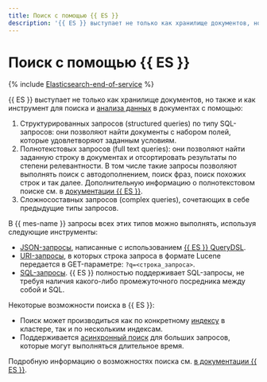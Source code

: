 ```yaml
---
title: Поиск с помощью {{ ES }}
description: '{{ ES }} выступает не только как хранилище документов, но также и как инструмент для поиска и анализа данных в документах.'
---
```


# Поиск с помощью {{ ES }}

{% include [Elasticsearch-end-of-service](../../_includes/mdb/mes/note-end-of-service.md) %}

{{ ES }} выступает не только как хранилище документов, но также и как инструмент для поиска и [анализа данных](../../glossary/data-analytics.md) в документах с помощью:
1. Структурированных запросов (structured queries) по типу SQL-запросов: они позволяют найти документы с набором полей, которые удовлетворяют заданным условиям.
1. Полнотекстовых запросов (full text queries): они позволяют найти заданную строку в документах и отсортировать результаты по степени релевантности. В том числе такие запросы позволяют выполнять поиск с автодополнением, поиск фраз, поиск похожих строк и так далее. Дополнительную информацию о полнотекстовом поиске см. в [документации {{ ES }}](https://www.elastic.co/guide/en/elasticsearch/reference/current/analysis-overview.html).
1. Сложносоставных запросов (complex queries), сочетающих в себе предыдущие типы запросов.

В {{ mes-name }} запросы всех этих типов можно выполнять, используя следующие инструменты:
- [JSON-запросы](https://www.elastic.co/guide/en/elasticsearch/reference/current/search-search.html), написанные с использованием [{{ ES }} QueryDSL](https://www.elastic.co/guide/en/elasticsearch/reference/current/query-dsl.html).
- [URI-запросы](https://www.elastic.co/guide/en/elasticsearch/reference/6.8/search-uri-request.html), в которых строка запроса в формате Lucene передается в GET-параметре: `?q=<строка_запроса>`.
- [SQL-запросы](https://www.elastic.co/guide/en/elasticsearch/reference/current/sql-overview.html). {{ ES }} полностью поддерживает SQL-запросы, не требуя наличия какого-либо промежуточного посредника между собой и SQL.

Некоторые возможности поиска в {{ ES }}: 
- Поиск может производиться как по конкретному [индексу](indexing.md) в кластере, так и по нескольким индексам.
- Поддерживается [асинхронный поиск](https://www.elastic.co/guide/en/elasticsearch/reference/current/async-search-intro.html) для больших запросов, которые могут выполняться длительное время.

Подробную информацию о возможностях поиска см. [в документации {{ ES }}](https://www.elastic.co/guide/en/elasticsearch/reference/current/search-your-data.html).
